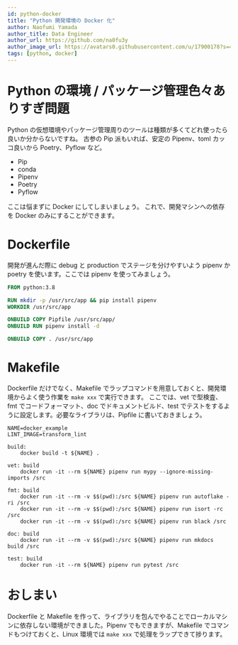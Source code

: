 ```yaml
---
id: python-docker
title: "Python 開発環境の Docker 化"
author: Naofumi Yamada
author_title: Data Engineer
author_url: https://github.com/na0fu3y
author_image_url: https://avatars0.githubusercontent.com/u/17900178?s=400&v=4
tags: [python, docker]
---
```


# Python の環境 / パッケージ管理色々ありすぎ問題
Python の仮想環境やパッケージ管理周りのツールは種類が多くてどれ使ったら良いか分からないですね。
古参の Pip 派もいれば、安定の Pipenv、toml カッコ良いから Poetry、Pyflow など。

<!--truncate-->

- Pip
- conda
- Pipenv
- Poetry
- Pyflow

ここは悩まずに Docker にしてしまいましょう。
これで、開発マシンへの依存を Docker のみにすることができます。

# Dockerfile
開発が進んだ際に debug と production でステージを分けやすいよう pipenv か poetry を使います。ここでは pipenv を使ってみましょう。

```dockerfile
FROM python:3.8

RUN mkdir -p /usr/src/app && pip install pipenv
WORKDIR /usr/src/app

ONBUILD COPY Pipfile /usr/src/app/
ONBUILD RUN pipenv install -d

ONBUILD COPY . /usr/src/app
```

# Makefile
Dockerfile だけでなく、Makefile でラップコマンドを用意しておくと、開発環境からよく使う作業を `make xxx` で実行できます。
ここでは、vet で型検査、fmt でコードフォーマット、doc でドキュメントビルド、test でテストをするように設定します。必要なライブラリは、Pipfile に書いておきましょう。

```
NAME=docker_example
LINT_IMAGE=transform_lint

build:
	docker build -t ${NAME} .

vet: build
	docker run -it --rm ${NAME} pipenv run mypy --ignore-missing-imports /src

fmt: build
	docker run -it --rm -v $$(pwd):/src ${NAME} pipenv run autoflake -ri /src
	docker run -it --rm -v $$(pwd):/src ${NAME} pipenv run isort -rc /src
	docker run -it --rm -v $$(pwd):/src ${NAME} pipenv run black /src

doc: build
	docker run -it --rm -v $$(pwd):/src ${NAME} pipenv run mkdocs build /src

test: build
	docker run -it --rm ${NAME} pipenv run pytest /src

```

# おしまい
Dockerfile と Makefile を作って、ライブラリを包んでやることでローカルマシンに依存しない環境ができました。Pipenv でもできますが、Makefile でコマンドもつけておくと、Linux 環境では `make xxx` で処理をラップできて捗ります。